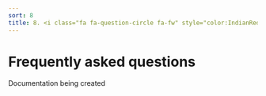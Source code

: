 ```yaml
---
sort: 8
title: 8. <i class="fa fa-question-circle fa-fw" style="color:IndianRed;"></i>&nbsp;Frequently asked questions (FAQ)
---
```


# Frequently asked questions

Documentation being created
